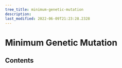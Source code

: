 ```yaml
---
tree_title: minimum-genetic-mutation
description: 
last_modified: 2022-06-09T21:23:28.2328
---
```


# Minimum Genetic Mutation

## Contents
